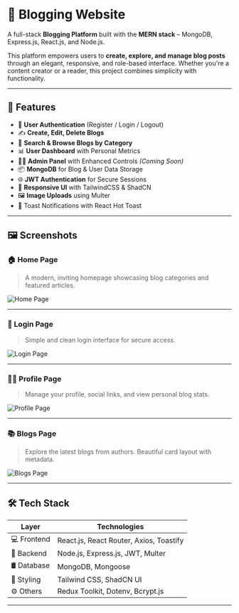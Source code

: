 # 📝 Blogging Website

A full-stack **Blogging Platform** built with the **MERN stack** – MongoDB, Express.js, React.js, and Node.js.

This platform empowers users to **create, explore, and manage blog posts** through an elegant, responsive, and role-based interface. Whether you're a content creator or a reader, this project combines simplicity with functionality.

---

## 🚀 Features

- 🔐 **User Authentication** (Register / Login / Logout)
- ✍️ **Create, Edit, Delete Blogs**
- 🔎 **Search & Browse Blogs by Category**
- 📊 **User Dashboard** with Personal Metrics
- 🧑‍💼 **Admin Panel** with Enhanced Controls *(Coming Soon)*
- 📦 **MongoDB** for Blog & User Data Storage
- 🌐 **JWT Authentication** for Secure Sessions
- 🎨 **Responsive UI** with TailwindCSS & ShadCN
- 🖼️ **Image Uploads** using Multer
- 🔔 Toast Notifications with React Hot Toast

---

## 🖼️ Screenshots

### 🏠 Home Page
> A modern, inviting homepage showcasing blog categories and featured articles.

![Home Page](./assets/home_page.png)

---

### 🔐 Login Page
> Simple and clean login interface for secure access.

![Login Page](./assets/login_page.png)

---

### 🧑‍💻 Profile Page
> Manage your profile, social links, and view personal blog stats.

![Profile Page](./assets/profile_page.png)

---

### 📚 Blogs Page
> Explore the latest blogs from authors. Beautiful card layout with metadata.

![Blogs Page](./assets/blog_page.png)

---

## 🛠️ Tech Stack

| Layer        | Technologies                                  |
|--------------|-----------------------------------------------|
| 💻 Frontend   | React.js, React Router, Axios, Toastify       |
| 🔧 Backend    | Node.js, Express.js, JWT, Multer              |
| 🛢️ Database   | MongoDB, Mongoose                             |
| 🎨 Styling    | Tailwind CSS, ShadCN UI                       |
| ⚙️ Others     | Redux Toolkit, Dotenv, Bcrypt.js              |

---


